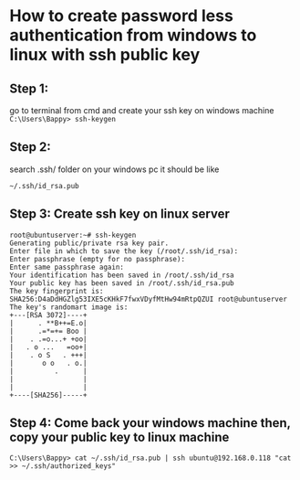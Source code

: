 How to create password less authentication from windows to linux with ssh public key
============================================================================================
## Step 1:
go to terminal from cmd and create your ssh key on windows machine
``
C:\Users\Bappy> ssh-keygen 
``
## Step 2:
search .ssh/ folder on your windows pc 
it should be like 
```
~/.ssh/id_rsa.pub
```

## Step 3: Create ssh key on linux server
```
root@ubuntuserver:~# ssh-keygen
Generating public/private rsa key pair.
Enter file in which to save the key (/root/.ssh/id_rsa): 
Enter passphrase (empty for no passphrase): 
Enter same passphrase again: 
Your identification has been saved in /root/.ssh/id_rsa
Your public key has been saved in /root/.ssh/id_rsa.pub
The key fingerprint is:
SHA256:D4aDdHGZlg53IXE5cKHkF7fwxVDyfMtHw94mRtpQZUI root@ubuntuserver
The key's randomart image is:
+---[RSA 3072]----+
|      . **B++=E.o|
|      .=*=+= Boo |
|    . .=o...+ +oo|
|   . o ...   =oo+|
|    . o S   . +++|
|       o o   . o.|
|          .      |
|                 |
|                 |
+----[SHA256]-----+
```
## Step 4: Come back your windows machine then, copy your public key to linux machine 
```
C:\Users\Bappy> cat ~/.ssh/id_rsa.pub | ssh ubuntu@192.168.0.118 "cat >> ~/.ssh/authorized_keys"
```
